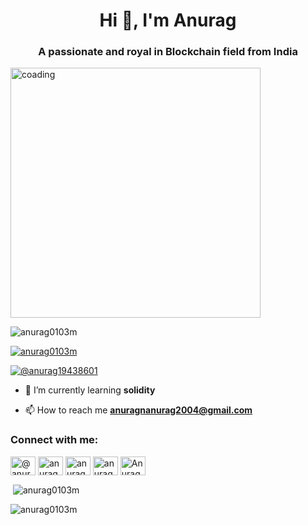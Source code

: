 <h1 align="center">Hi 👋, I'm Anurag</h1>
<h3 align="center">A passionate and royal in Blockchain field from India</h3>
<img aling="right" alt="coading" width="400" src="https://cdn.dribbble.com/users/1162077/screenshots/3848914/programmer.gif">

<p align="left"> <img src="https://komarev.com/ghpvc/?username=anurag0103m&label=Profile%20views&color=0e75b6&style=flat" alt="anurag0103m" /> </p>

<p align="left"> <a href="https://github.com/ryo-ma/github-profile-trophy"><img src="https://github-profile-trophy.vercel.app/?username=anurag0103m" alt="anurag0103m" /></a> </p>

<p align="left"> <a href="https://twitter.com/@anurag19438601" target="blank"><img src="https://img.shields.io/twitter/follow/@anurag19438601?logo=twitter&style=for-the-badge" alt="@anurag19438601" /></a> </p>

- 🌱 I’m currently learning **solidity**

- 📫 How to reach me **anuragnanurag2004@gmail.com**

<h3 align="left">Connect with me:</h3>
<p align="left">
<a href="https://twitter.com/@anurag19438601" target="blank"><img align="center" src="https://raw.githubusercontent.com/rahuldkjain/github-profile-readme-generator/master/src/images/icons/Social/twitter.svg" alt="@anurag19438601" height="30" width="40" /></a>
<a href="https://fb.com/anurag n anurag" target="blank"><img align="center" src="https://raw.githubusercontent.com/rahuldkjain/github-profile-readme-generator/master/src/images/icons/Social/facebook.svg" alt="anurag n anurag" height="30" width="40" /></a>
<a href="https://instagram.com/anurag_n_max" target="blank"><img align="center" src="https://raw.githubusercontent.com/rahuldkjain/github-profile-readme-generator/master/src/images/icons/Social/instagram.svg" alt="anurag_n_max" height="30" width="40" /></a>
<a href="https://www.youtube.com/c/anurag0777" target="blank"><img align="center" src="https://raw.githubusercontent.com/rahuldkjain/github-profile-readme-generator/master/src/images/icons/Social/youtube.svg" alt="anurag0777" height="30" width="40" /></a>
<a href="https://discord.gg/Anurag02#8541" target="blank"><img align="center" src="https://raw.githubusercontent.com/rahuldkjain/github-profile-readme-generator/master/src/images/icons/Social/discord.svg" alt="Anurag02#8541" height="30" width="40" /></a>
</p>

<p>&nbsp;<img align="center" src="https://github-readme-stats.vercel.app/api?username=anurag0103m&show_icons=true&locale=en" alt="anurag0103m" /></p>

<p><img align="center" src="https://github-readme-streak-stats.herokuapp.com/?user=anurag0103m&" alt="anurag0103m" /></p>


